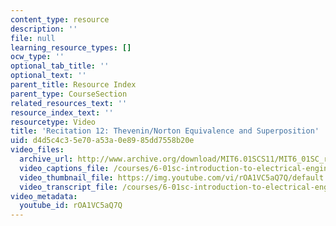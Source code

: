 ```yaml
---
content_type: resource
description: ''
file: null
learning_resource_types: []
ocw_type: ''
optional_tab_title: ''
optional_text: ''
parent_title: Resource Index
parent_type: CourseSection
related_resources_text: ''
resource_index_text: ''
resourcetype: Video
title: 'Recitation 12: Thevenin/Norton Equivalence and Superposition'
uid: d4d5c4c3-5e70-a53a-0e89-85dd7558b20e
video_files:
  archive_url: http://www.archive.org/download/MIT6.01SCS11/MIT6_01SC_rec12_300k.mp4
  video_captions_file: /courses/6-01sc-introduction-to-electrical-engineering-and-computer-science-i-spring-2011/eaec99e2ea2f524b8668345f73bb85a9_rOA1VC5aQ7Q.vtt
  video_thumbnail_file: https://img.youtube.com/vi/rOA1VC5aQ7Q/default.jpg
  video_transcript_file: /courses/6-01sc-introduction-to-electrical-engineering-and-computer-science-i-spring-2011/1130dcef6e04616184ad2ecb42c683f9_rOA1VC5aQ7Q.pdf
video_metadata:
  youtube_id: rOA1VC5aQ7Q
---
```

